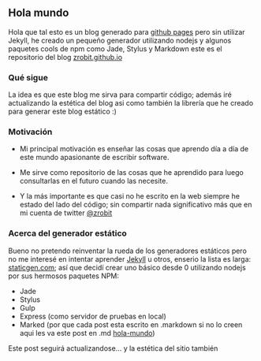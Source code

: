 ## Hola mundo

Hola que tal esto es un blog generado para
[github pages](https://pages.github.com/)
pero sin utilizar Jekyll, he creado un pequeño generador utilizando nodejs y
algunos paquetes cools de npm como Jade, Stylus y Markdown este es el
repositorio del blog
[zrobit.github.io](https://github.com/zrobit/zrobit.github.io)

### Qué sigue
La idea es que este blog me sirva para compartir código; además iré actualizando
la estética del blog asi como también la librería que he creado para generar
este blog estático :)

### Motivación
- Mi principal motivación es enseñar las cosas que aprendo día a día de este mundo
apasionante de escribir software.

- Me sirve como repositorio de las cosas que he aprendido para luego
consultarlas en el futuro cuando las necesite.

- Y la más importante es que casi no he escrito en la web siempre he estado del
lado del código; sin compartir nada significativo más que en mi cuenta de twitter
[@zrobit](https://twitter.com/zrobit)

### Acerca del generador estático
Bueno no pretendo reinventar la rueda de los generadores estáticos pero no me
interesé en intentar aprender [Jekyll](https://jekyllrb.com/) u otros, enserio
la lista es larga: [staticgen.com](https://www.staticgen.com/); así que
decidí crear uno básico desde 0 utilizando nodejs por sus hermosos paquetes NPM:
- Jade
- Stylus
- Gulp
- Express (como servidor de pruebas en local)
- Marked (por que cada post esta escrito en .markdown si no lo creen aqui les va
este post en .md
[hola-mundo](https://raw.githubusercontent.com/zrobit/zrobit.github.io/master/_posts/hola-mundo.md))

Este post seguirá actualizandose... y la estética del sitio también
